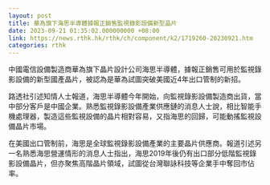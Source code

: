 ```yaml
---
layout: post
title: 華為旗下海思半導體據報正銷售監視錄影設備新型晶片
date: 2023-09-21 01:35:02.000000000 +08:00
link: https://news.rthk.hk/rthk/ch/component/k2/1719260-20230921.htm
categories: rthk
---
```


中國電信設備製造商華為旗下晶片設計公司海思半導體，據報正銷售可用於監視錄影設備的新型國產晶片，被認為是華為試圖突破美國近4年出口管制的新招。

路透社引述知情人士報道，海思半導體今年開始，向監視錄影設備製造商出貨，當中部分客戶是中國企業。熟悉監視錄影設備產業供應鏈的消息人士說，相比智能手機處理器，製造這些監視設備的晶片相對容易，又指海思的回歸，可能動搖監視設備晶片市場。

在美國出口管制前，海思是全球監視錄影設備產業的主要晶片供應商。報道引述另一名熟悉海思營運情形的消息人士指出，海思2019年後仍有出口部分低階監視錄影設備晶片，但亦聚焦高階晶片領域，試圖從台灣聯詠科技等企業手中奪回市佔率。
